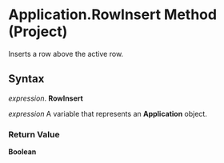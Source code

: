 
# Application.RowInsert Method (Project)

Inserts a row above the active row.


## Syntax

 _expression_. **RowInsert**

 _expression_ A variable that represents an **Application** object.


### Return Value

 **Boolean**


